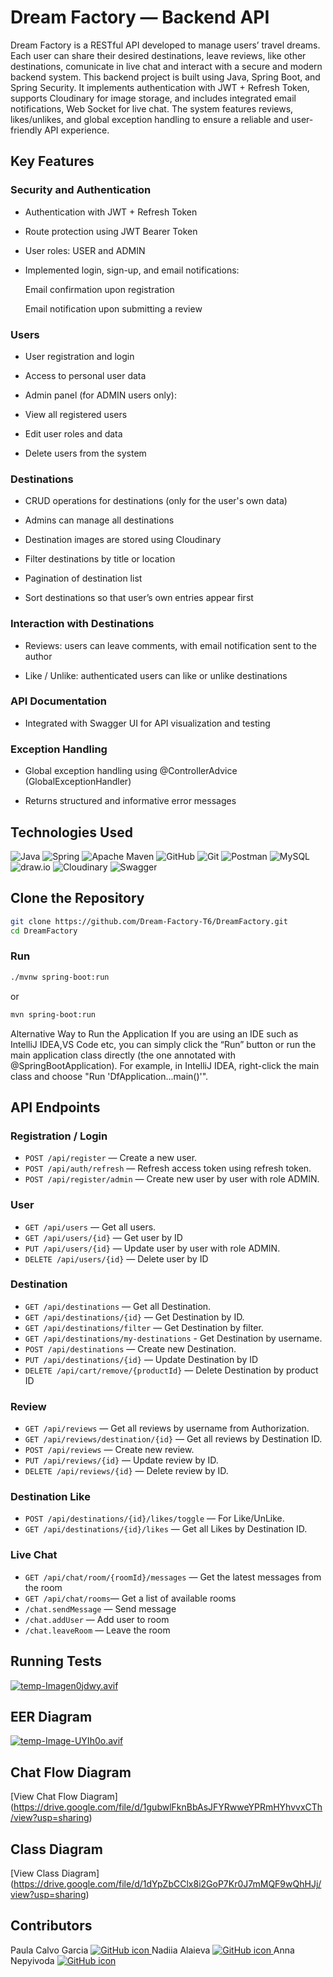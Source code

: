 # Dream Factory — Backend API

Dream Factory is a RESTful API developed to manage users’ travel dreams. Each user can share their desired destinations, leave reviews, like other destinations, comunicate in live chat and interact with a secure and modern backend system.
This backend project is built using Java, Spring Boot, and Spring Security. It implements authentication with JWT + Refresh Token, supports Cloudinary for image storage, and includes integrated email notifications, Web Socket for live chat.
The system features reviews, likes/unlikes, and global exception handling to ensure a reliable and user-friendly API experience.

## Key Features

### Security and Authentication
- Authentication with JWT + Refresh Token

- Route protection using JWT Bearer Token

- User roles: USER and ADMIN

- Implemented login, sign-up, and email notifications:

    Email confirmation upon registration

    Email notification upon submitting a review

### Users
- User registration and login

- Access to personal user data

- Admin panel (for ADMIN users only):

- View all registered users

- Edit user roles and data

- Delete users from the system

### Destinations
- CRUD operations for destinations (only for the user's own data)

- Admins can manage all destinations

- Destination images are stored using Cloudinary

- Filter destinations by title or location

- Pagination of destination list

- Sort destinations so that user’s own entries appear first

### Interaction with Destinations
- Reviews: users can leave comments, with email notification sent to the author

- Like / Unlike: authenticated users can like or unlike destinations

### API Documentation
- Integrated with Swagger UI for API visualization and testing

### Exception Handling
- Global exception handling using @ControllerAdvice (GlobalExceptionHandler)

- Returns structured and informative error messages

## Technologies Used

![Java](https://img.shields.io/badge/java-%23ED8B00.svg?style=for-the-badge&logo=openjdk&logoColor=white)
![Spring](https://img.shields.io/badge/spring-%236DB33F.svg?style=for-the-badge&logo=spring&logoColor=white)
![Apache Maven](https://img.shields.io/badge/Apache%20Maven-C71A36?style=for-the-badge&logo=Apache%20Maven&logoColor=white)
![GitHub](https://img.shields.io/badge/github-%23121011.svg?style=for-the-badge&logo=github&logoColor=white)
![Git](https://img.shields.io/badge/git-%23F05033.svg?style=for-the-badge&logo=git&logoColor=white)
![Postman](https://img.shields.io/badge/Postman-FF6C37?style=for-the-badge&logo=postman&logoColor=white)
![MySQL](https://img.shields.io/badge/MySQL-4479A1?style=for-the-badge&logo=mysql&logoColor=white)
![draw.io](https://img.shields.io/badge/draw.io-F08705?style=for-the-badge&logo=diagramsdotnet&logoColor=white)
![Cloudinary](https://img.shields.io/badge/cloudinary-3448C5?style=for-the-badge&logo=cloudinary&logoColor=white)
![Swagger](https://img.shields.io/badge/swagger-%2385EA2D.svg?style=for-the-badge&logo=swagger&logoColor=black)

## Clone the Repository

```bash
git clone https://github.com/Dream-Factory-T6/DreamFactory.git
cd DreamFactory
```
### Run

```bash
./mvnw spring-boot:run
```
or
```bash
mvn spring-boot:run
```
Alternative Way to Run the Application
If you are using an IDE such as IntelliJ IDEA,VS Code etc, you can simply click the “Run” button or run the main application class directly (the one annotated with @SpringBootApplication).
For example, in IntelliJ IDEA, right-click the main class and choose "Run 'DfApplication...main()'".

## API Endpoints

### Registration / Login

- `POST /api/register` — Create a new user.
- `POST /api/auth/refresh` — Refresh access token using refresh token.
- `POST /api/register/admin` — Create new user by user with role ADMIN.

### User

- `GET /api/users` — Get all users.
- `GET /api/users/{id}` — Get user by ID
- `PUT /api/users/{id}` — Update user by user with role ADMIN.
- `DELETE /api/users/{id}` — Delete user by ID

### Destination

- `GET /api/destinations` — Get all Destination.
- `GET /api/destinations/{id}` — Get Destination by ID.
- `GET /api/destinations/filter` — Get Destination by filter.
- `GET /api/destinations/my-destinations` - Get Destination by username.
- `POST /api/destinations` — Create new Destination.
- `PUT /api/destinations/{id}` — Update Destination by ID
- `DELETE /api/cart/remove/{productId}` — Delete Destination by product ID

### Review

- `GET /api/reviews` — Get all reviews by username from Authorization.
- `GET /api/reviews/destination/{id}` — Get all reviews by Destination ID.
- `POST /api/reviews` — Create new review.
- `PUT /api/reviews/{id}` — Update review by ID.
- `DELETE /api/reviews/{id}` — Delete review by ID.

### Destination Like

- `POST /api/destinations/{id}/likes/toggle` — For Like/UnLike.
- `GET /api/destinations/{id}/likes` — Get all Likes by Destination ID.

### Live Chat

 - `GET /api/chat/room/{roomId}/messages` — Get the latest messages from the room
 - `GET /api/chat/rooms`— Get a list of available rooms
 - `/chat.sendMessage` — Send message
 - `/chat.addUser` — Add user to room
 - `/chat.leaveRoom` — Leave the room

## Running Tests

[![temp-Imagen0jdwy.avif](https://i.postimg.cc/HsZtgLhY/temp-Imagen0jdwy.avif)](https://postimg.cc/MvBB0zwN)

## EER Diagram

[![temp-Image-UYIh0o.avif](https://i.postimg.cc/nLG4d4By/temp-Image-UYIh0o.avif)](https://postimg.cc/Y4jL0mXR)

## Chat Flow Diagram

[View Chat Flow Diagram] (https://drive.google.com/file/d/1gubwlFknBbAsJFYRwweYPRmHYhvvxCTh/view?usp=sharing)

## Class Diagram

[View Class Diagram] (https://drive.google.com/file/d/1dYpZbCClx8i2GoP7Kr0J7mMQF9wQhHJj/view?usp=sharing)
## Contributors
Paula Calvo Garcia
    <a href="https://github.com/PCalvoGarcia">
        <picture>
            <source srcset="https://img.icons8.com/ios-glyphs/30/ffffff/github.png" media="(prefers-color-scheme: dark)">
            <source srcset="https://img.icons8.com/ios-glyphs/30/000000/github.png" media="(prefers-color-scheme: light)">
            <img src="https://img.icons8.com/ios-glyphs/30/000000/github.png" alt="GitHub icon"/>
        </picture>
    </a>
Nadiia Alaieva
    <a href="https://github.com/tizzifona">
        <picture>
            <source srcset="https://img.icons8.com/ios-glyphs/30/ffffff/github.png" media="(prefers-color-scheme: dark)">
            <source srcset="https://img.icons8.com/ios-glyphs/30/000000/github.png" media="(prefers-color-scheme: light)">
            <img src="https://img.icons8.com/ios-glyphs/30/000000/github.png" alt="GitHub icon"/>
        </picture>
    </a>
Anna Nepyivoda
    <a href="https://github.com/NepyAnna">
        <picture>
            <source srcset="https://img.icons8.com/ios-glyphs/30/ffffff/github.png" media="(prefers-color-scheme: dark)">
            <source srcset="https://img.icons8.com/ios-glyphs/30/000000/github.png" media="(prefers-color-scheme: light)">
            <img src="https://img.icons8.com/ios-glyphs/30/000000/github.png" alt="GitHub icon"/>
        </picture>
    </a>
